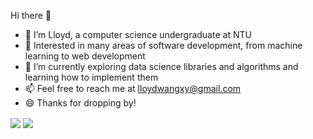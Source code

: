 Hi there 👋

- 🔭 I’m Lloyd, a computer science undergraduate at NTU
- 🤔 Interested in many areas of software development, from machine learning to web development
- 🌱 I’m currently exploring data science libraries and algorithms and learning how to implement them
- 📫 Feel free to reach me at lloydwangxy@gmail.com
- 😄 Thanks for dropping by!

<!-- ![Lloyd's GitHub stats](https://github-readme-stats.vercel.app/api?username=Parzivalxx&count_private=true&show_icons=true&theme=dark)

[![Top Langs](https://github-readme-stats.vercel.app/api/top-langs/?username=Parzivalxx&layout=compact)](https://github.com/Parzivalxx/github-readme-stats) -->

<img align="center" src="https://github-readme-stats.vercel.app/api?username=Parzivalxx&count_private=true&show_icons=true&theme=dark" />
<img align="center" src="https://github-readme-stats.vercel.app/api/top-langs/?username=Parzivalxx&layout=compact)](https://github.com/Parzivalxx/github-readme-stats" />

<!--
**Parzivalxx/Parzivalxx** is a ✨ _special_ ✨ repository because its `README.md` (this file) appears on your GitHub profile.

Here are some ideas to get you started:

- 🔭 I’m currently working on ...
- 🌱 I’m currently learning ...
- 👯 I’m looking to collaborate on ...
- 🤔 I’m looking for help with ...
- 💬 Ask me about ...
- 📫 How to reach me: ...
- 😄 Pronouns: ...
- ⚡ Fun fact: ...
-->
